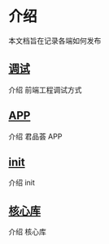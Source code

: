 # 介绍

本文档旨在记录各端如何发布

## [调试](./debug.md)

介绍 前端工程调试方式

## [APP](./app.md)

介绍 君品荟 APP

## [init](./init.md)

介绍 init

## [核心库](./core.md)

介绍 核心库
